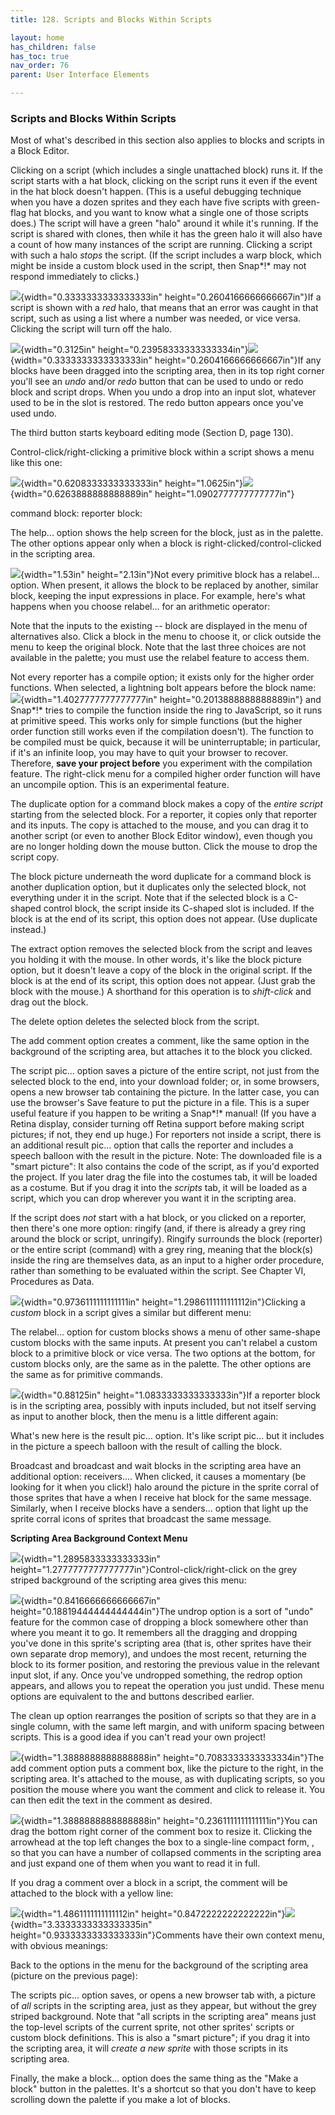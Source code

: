 ```yaml
---
title: 128. Scripts and Blocks Within Scripts

layout: home
has_children: false
has_toc: true
nav_order: 76
parent: User Interface Elements

---
```


### Scripts and Blocks Within Scripts

Most of what's described in this section also applies to blocks and
scripts in a Block Editor.

Clicking on a script (which includes a single unattached block) runs it.
If the script starts with a hat block, clicking on the script runs it
even if the event in the hat block doesn't happen. (This is a useful
debugging technique when you have a dozen sprites and they each have
five scripts with green-flag hat blocks, and you want to know what a
single one of those scripts does.) The script will have a green "halo"
around it while it's running. If the script is shared with clones, then
while it has the green halo it will also have a count of how many
instances of the script are running. Clicking a script with such a halo
*stops* the script. (If the script includes a warp block, which might be
inside a custom block used in the script, then Snap*!* may not respond
immediately to clicks.)

![](image1060.png){width="0.3333333333333333in"
height="0.2604166666666667in"}If a script is shown with a *red* halo,
that means that an error was caught in that script, such as using a list
where a number was needed, or vice versa. Clicking the script will turn
off the halo.

![](image1061.png){width="0.3125in"
height="0.23958333333333334in"}![](image1062.png){width="0.3333333333333333in"
height="0.2604166666666667in"}If any blocks have been dragged into the
scripting area, then in its top right corner you'll see an *undo* and/or
*redo* button that can be used to undo or redo block and script drops.
When you undo a drop into an input slot, whatever used to be in the slot
is restored. The redo button appears once you've used undo.

The third button starts keyboard editing mode (Section D, page 130).

Control-click/right-clicking a primitive block within a script shows a
menu like this one:

![](image1063.png){width="0.6208333333333333in"
height="1.0625in"}![](image1064.png){width="0.6263888888888889in"
height="1.0902777777777777in"}

command block: reporter block:

The help... option shows the help screen for the block, just as in the
palette. The other options appear only when a block is
right-clicked/control-clicked in the scripting area.

![](image1065.png){width="1.53in"
height="2.13in"}Not every primitive block has a relabel... option. When
present, it allows the block to be replaced by another, similar block,
keeping the input expressions in place. For example, here's what happens
when you choose relabel... for an arithmetic operator:

Note that the inputs to the existing -- block are displayed in the menu
of alternatives also. Click a block in the menu to choose it, or click
outside the menu to keep the original block. Note that the last three
choices are not available in the palette; you must use the relabel
feature to access them.

Not every reporter has a compile option; it exists only for the higher
order functions. When selected, a lightning bolt appears before the
block name:
![](image1066.png){width="1.4027777777777777in"
height="0.2013888888888889in"} and Snap*!* tries to compile the function
inside the ring to JavaScript, so it runs at primitive speed. This works
only for simple functions (but the higher order function still works
even if the compilation doesn't). The function to be compiled must be
quick, because it will be uninterruptable; in particular, if it's an
infinite loop, you may have to quit your browser to recover. Therefore,
**save your project before** you experiment with the compilation
feature. The right-click menu for a compiled higher order function will
have an uncompile option. This is an experimental feature.

The duplicate option for a command block makes a copy of the *entire
script* starting from the selected block. For a reporter, it copies only
that reporter and its inputs. The copy is attached to the mouse, and you
can drag it to another script (or even to another Block Editor window),
even though you are no longer holding down the mouse button. Click the
mouse to drop the script copy.

The block picture underneath the word duplicate for a command block is
another duplication option, but it duplicates only the selected block,
not everything under it in the script. Note that if the selected block
is a C-shaped control block, the script inside its C-shaped slot is
included. If the block is at the end of its script, this option does not
appear. (Use duplicate instead.)

The extract option removes the selected block from the script and leaves
you holding it with the mouse. In other words, it's like the block
picture option, but it doesn't leave a copy of the block in the original
script. If the block is at the end of its script, this option does not
appear. (Just grab the block with the mouse.) A shorthand for this
operation is to *shift-click* and drag out the block.

The delete option deletes the selected block from the script.

The add comment option creates a comment, like the same option in the
background of the scripting area, but attaches it to the block you
clicked.

The script pic... option saves a picture of the entire script, not just
from the selected block to the end, into your download folder; or, in
some browsers, opens a new browser tab containing the picture. In the
latter case, you can use the browser's Save feature to put the picture
in a file. This is a super useful feature if you happen to be writing a
Snap*!* manual! (If you have a Retina display, consider turning off
Retina support before making script pictures; if not, they end up huge.)
For reporters not inside a script, there is an additional result pic...
option that calls the reporter and includes a speech balloon with the
result in the picture. Note: The downloaded file is a "smart picture":
It also contains the code of the script, as if you'd exported the
project. If you later drag the file into the costumes tab, it will be
loaded as a costume. But if you drag it into the *scripts* tab, it will
be loaded as a script, which you can drop wherever you want it in the
scripting area.

If the script does *not* start with a hat block, or you clicked on a
reporter, then there's one more option: ringify (and, if there is
already a grey ring around the block or script, unringify). Ringify
surrounds the block (reporter) or the entire script (command) with a
grey ring, meaning that the block(s) inside the ring are themselves
data, as an input to a higher order procedure, rather than something to
be evaluated within the script. See Chapter VI, Procedures as Data.

![](image1067.png){width="0.9736111111111111in"
height="1.2986111111111112in"}Clicking a *custom* block in a script
gives a similar but different menu:

The relabel... option for custom blocks shows a menu of other same-shape
custom blocks with the same inputs. At present you can't relabel a
custom block to a primitive block or vice versa. The two options at the
bottom, for custom blocks only, are the same as in the palette. The
other options are the same as for primitive commands.

![](image1068.png){width="0.88125in"
height="1.0833333333333333in"}If a reporter block is in the scripting
area, possibly with inputs included, but not itself serving as input to
another block, then the menu is a little different again:

What's new here is the result pic... option. It's like script pic... but
it includes in the picture a speech balloon with the result of calling
the block.

Broadcast and broadcast and wait blocks in the scripting area have an
additional option: receivers.... When clicked, it causes a momentary (be
looking for it when you click!) halo around the picture in the sprite
corral of those sprites that have a when I receive hat block for the
same message. Similarly, when I receive blocks have a senders... option
that light up the sprite corral icons of sprites that broadcast the same
message.

**Scripting Area Background Context Menu**

![](image1069.png){width="1.2895833333333333in"
height="1.2777777777777777in"}Control-click/right-click on the grey
striped background of the scripting area gives this menu:

![](image1062.png){width="0.8416666666666667in"
height="0.18819444444444444in"}The undrop option is a sort of "undo"
feature for the common case of dropping a block somewhere other than
where you meant it to go. It remembers all the dragging and dropping
you've done in this sprite's scripting area (that is, other sprites have
their own separate drop memory), and undoes the most recent, returning
the block to its former position, and restoring the previous value in
the relevant input slot, if any. Once you've undropped something, the
redrop option appears, and allows you to repeat the operation you just
undid. These menu options are equivalent to the and buttons described
earlier.

The clean up option rearranges the position of scripts so that they are
in a single column, with the same left margin, and with uniform spacing
between scripts. This is a good idea if you can't read your own project!

![](image1072.png){width="1.3888888888888888in"
height="0.7083333333333334in"}The add comment option puts a comment box,
like the picture to the right, in the scripting area. It's attached to
the mouse, as with duplicating scripts, so you position the mouse where
you want the comment and click to release it. You can then edit the text
in the comment as desired.

![](image1073.png){width="1.3888888888888888in"
height="0.2361111111111111in"}You can drag the bottom right corner of
the comment box to resize it. Clicking the arrowhead at the top left
changes the box to a single-line compact form, , so that you can have a
number of collapsed comments in the scripting area and just expand one
of them when you want to read it in full.

If you drag a comment over a block in a script, the comment will be
attached to the block with a yellow line:

![](image1074.png){width="1.4861111111111112in"
height="0.8472222222222222in"}![](image1075.png){width="3.3333333333333335in"
height="0.9333333333333333in"}Comments have their own context menu, with
obvious meanings:

Back to the options in the menu for the background of the scripting area
(picture on the previous page):

The scripts pic... option saves, or opens a new browser tab with, a
picture of *all* scripts in the scripting area, just as they appear, but
without the grey striped background. Note that "all scripts in the
scripting area" means just the top-level scripts of the current sprite,
not other sprites' scripts or custom block definitions. This is also a
"smart picture"; if you drag it into the scripting area, it will *create
a new sprite* with those scripts in its scripting area.

Finally, the make a block... option does the same thing as the "Make a
block" button in the palettes. It's a shortcut so that you don't have to
keep scrolling down the palette if you make a lot of blocks.

